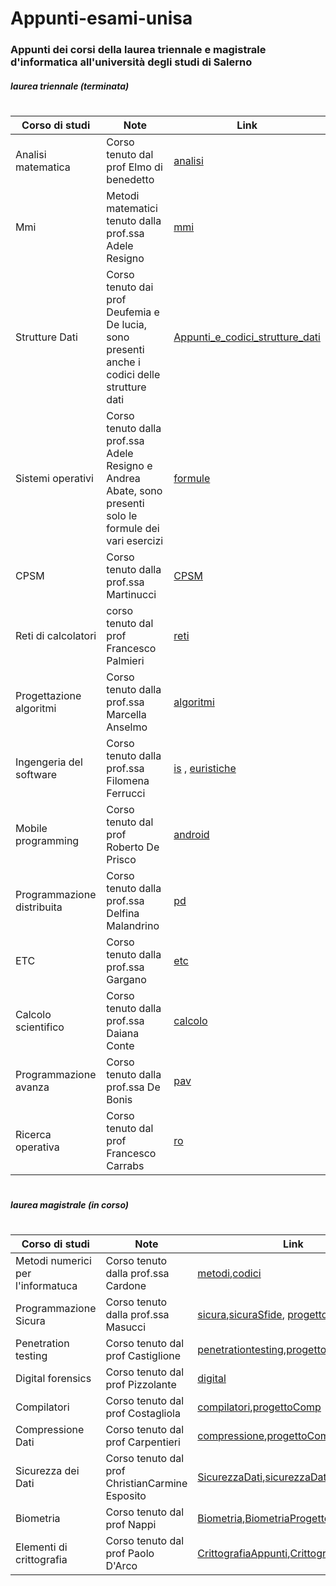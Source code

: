 # Appunti-esami-unisa
### Appunti dei corsi della laurea triennale e magistrale  d'informatica all'università degli studi di Salerno 


##### laurea triennale (terminata)
#

| Corso di studi | Note | Link
| ------ | ------ |  ------ |
| Analisi matematica |  Corso tenuto dal prof Elmo di benedetto | [analisi]
| Mmi | Metodi matematici tenuto dalla prof.ssa Adele Resigno | [mmi]
| Strutture Dati | Corso tenuto dai prof Deufemia e De lucia, sono presenti anche i codici delle strutture dati | [Appunti_e_codici_strutture_dati]
| Sistemi operativi | Corso tenuto dalla prof.ssa Adele Resigno e Andrea Abate, sono presenti solo le formule dei vari esercizi  | [formule]
| CPSM | Corso tenuto dalla prof.ssa Martinucci | [CPSM]
| Reti di calcolatori | corso tenuto dal prof Francesco Palmieri | [reti]
| Progettazione algoritmi | Corso tenuto dalla prof.ssa Marcella Anselmo | [algoritmi]
| Ingengeria del software | Corso tenuto dalla prof.ssa  Filomena Ferrucci | [is] , [euristiche]
| Mobile programming | Corso tenuto dal prof Roberto De Prisco | [android]
| Programmazione distribuita | Corso tenuto dalla prof.ssa Delfina Malandrino | [pd]
| ETC | Corso tenuto dalla prof.ssa Gargano | [etc]
| Calcolo scientifico | Corso tenuto dalla prof.ssa Daiana Conte | [calcolo]
| Programmazione avanza | Corso tenuto dalla prof.ssa De Bonis | [pav]
| Ricerca operativa | Corso tenuto dal prof Francesco Carrabs | [ro]

#
#
#

##### laurea magistrale (in corso)
#

| Corso di studi | Note | Link
| ------ | ------ |  ------ |
| Metodi numerici per l'informatuca |  Corso tenuto dalla prof.ssa Cardone | [metodi],[codici] 
| Programmazione Sicura  |  Corso tenuto dalla prof.ssa Masucci | [sicura],[sicuraSfide], [progettoSicura] 
| Penetration testing  |  Corso tenuto dal prof Castiglione  | [penetrationtesting],[progetto] 
| Digital forensics | Corso tenuto dal prof Pizzolante | [digital]
| Compilatori | Corso tenuto dal prof Costagliola | [compilatori],[progettoComp]
| Compressione Dati | Corso tenuto dal prof Carpentieri | [compressione],[progettoCompress]
| Sicurezza dei Dati | Corso tenuto dal prof ChristianCarmine Esposito | [SicurezzaDati],[sicurezzaDatiProgetto],
| Biometria | Corso tenuto dal prof Nappi | [Biometria],[BiometriaProgetto]
| Elementi di crittografia | Corso tenuto dal prof Paolo D'Arco | [CrittografiaAppunti],[CrittografiaDomande]

[CrittografiaAppunti]: <https://github.com/Darnxca/Appunti-esami-unisa/blob/main/Laurea%20magistrale%20in%20informatica/Appunti%20elementi%20di%20crittografia.pdf>

[CrittografiaDomande]: <https://github.com/Darnxca/Appunti-esami-unisa/blob/main/Laurea%20magistrale%20in%20informatica/Domande%20elementi%20di%20crittografia.pdf>

[Biometria]: <https://github.com/Darnxca/Appunti-esami-unisa/blob/main/Laurea%20magistrale%20in%20informatica/Biometria.pdf>
[BiometriaProgetto]: <https://github.com/Darnxca/BABELE-Riconoscimento-multilingua-senza-audio-tramite-PNN>

[SicurezzaDati]: <https://github.com/Darnxca/Appunti-esami-unisa/blob/main/Laurea%20magistrale%20in%20informatica/Sicurezza%20dei%20dati.pdf>
[sicurezzaDatiProgetto]: <https://github.com/mattdr5/E-Voting>

[compressione]:<https://github.com/Darnxca/Appunti-esami-unisa/blob/main/Laurea%20magistrale%20in%20informatica/Compressione_Dati.pdf>
[progettoCompress]: <https://github.com/Darnxca/MyStego>

[compilatori]:<https://github.com/Darnxca/Appunti-esami-unisa/blob/main/Laurea%20magistrale%20in%20informatica/COOOOOOMPIILATOOOORIIII.pdf>
[progettoComp]: <https://github.com/Darnxca/NewLang-compiler>

[digital]:<https://github.com/Darnxca/Appunti-esami-unisa/blob/main/Laurea%20magistrale%20in%20informatica/Digital_Forensics.pdf>

[penetrationtesting]:<https://github.com/Darnxca/Appunti-esami-unisa/blob/main/Laurea%20magistrale%20in%20informatica/Penetration_Testing.pdf>
[progetto]: <https://github.com/Darnxca/The-planets-Earth>

[sicura]: <https://github.com/Darnxca/Appunti-esami-unisa/blob/main/Laurea%20magistrale%20in%20informatica/Programmazione_sicura.pdf>
[sicuraSfide]:<https://github.com/Darnxca/Appunti-esami-unisa/blob/main/Laurea%20magistrale%20in%20informatica/Sicura_esame.pdf>
[progettoSicura]: <https://github.com/Darnxca/Appunti-esami-unisa/blob/main/Laurea%20magistrale%20in%20informatica/Presentazione_Programmazione_Sicura.pptx>

[metodi]: <https://github.com/Darnxca/Appunti-esami-unisa/blob/main/Laurea%20magistrale%20in%20informatica/Metodi%20numerici%20per%20l'informatica/Metodi%20numerici.pdf>
[codici]: <https://github.com/Darnxca/Appunti-esami-unisa/tree/main/Laurea%20magistrale%20in%20informatica/Metodi%20numerici%20per%20l'informatica/Codici>

[etc]: <https://github.com/Darnxca/Appunti-esami-unisa/blob/main/Laurea%20triennale%20in%20informatica/3%C2%B0anno/2%C2%B0semestre/ETC%20-%20Elementi%20della%20teoria%20della%20computazione.pdf>
[calcolo]: <https://github.com/Darnxca/Appunti-esami-unisa/blob/main/Laurea%20triennale%20in%20informatica/3%C2%B0anno/2%C2%B0semestre/Calcolo%20Scientifico.pdf>
[pav]: <https://github.com/Darnxca/Appunti-esami-unisa/blob/main/Laurea%20triennale%20in%20informatica/3%C2%B0anno/2%C2%B0semestre/Programmazione%20avanzata.pdf>
[ro]: <https://github.com/Darnxca/Appunti-esami-unisa/blob/main/Laurea%20triennale%20in%20informatica/3%C2%B0anno/2%C2%B0semestre/Ricerca%20operativa.pdf>
[is]: <https://github.com/Darnxca/Appunti-esami-unisa/blob/main/Laurea%20triennale%20in%20informatica/3%C2%B0anno/1%C2%B0semestre/Ingegneria%20del%20software.pdf>
[euristiche]: <https://github.com/Darnxca/Appunti-esami-unisa/blob/main/Laurea%20triennale%20in%20informatica/3%C2%B0anno/1%C2%B0semestre/Euristiche%20-%20Ingegneria%20del%20software.pdf>
[android]: <https://github.com/Darnxca/Appunti-esami-unisa/blob/main/Laurea%20triennale%20in%20informatica/3%C2%B0anno/1%C2%B0semestre/Mobile%20programming.pdf>
[pd]: <https://github.com/Darnxca/Appunti-esami-unisa/blob/main/Laurea%20triennale%20in%20informatica/3%C2%B0anno/1%C2%B0semestre/Programmazione%20Distribuita.pdf>
[analisi]: <https://github.com/Darnxca/Appunti-esami-unisa/blob/main/Laurea%20triennale%20in%20informatica/1%C2%B0anno/2%C2%B0semestre/Analisi%20matematica.pdf>
[mmi]: <https://github.com/Darnxca/Appunti-esami-unisa/blob/main/Laurea%20triennale%20in%20informatica/1%C2%B0anno/2%C2%B0semestre/Metodi%20matematic%20per%20l'informatica.pdf>
[Appunti_e_codici_strutture_dati]: <https://github.com/Darnxca/Appunti-esami-unisa/tree/main/Laurea%20triennale%20in%20informatica/1%C2%B0anno/2%C2%B0semestre/Strutture%20Dati>
[formule]: <https://github.com/Darnxca/Appunti-esami-unisa/blob/main/Laurea%20triennale%20in%20informatica/2%C2%B0anno/Formule%20sistemi%20operativi.pdf>
[CPSM]: <https://github.com/Darnxca/Appunti-esami-unisa/blob/main/Laurea%20triennale%20in%20informatica/2%C2%B0anno/2%C2%B0semestre/Calcolo%20delle%20probabilit%C3%A0%20e%20statistica%20matematica.pdf>
[reti]: <https://github.com/Darnxca/Appunti-esami-unisa/blob/main/Laurea%20triennale%20in%20informatica/2%C2%B0anno/2%C2%B0semestre/Reti%20di%20calcolatori.pdf>
[algoritmi]: <https://github.com/Darnxca/Appunti-esami-unisa/blob/main/Laurea%20triennale%20in%20informatica/2%C2%B0anno/2%C2%B0semestre/Progettazione%20di%20algoritmi.pdf>

